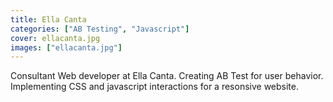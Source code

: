 ```yaml
---
title: Ella Canta
categories: ["AB Testing", "Javascript"]
cover: ellacanta.jpg
images: ["ellacanta.jpg"]
---
```


Consultant Web developer at Ella Canta.  Creating AB Test for user behavior.  Implementing CSS and javascript interactions for a resonsive website.